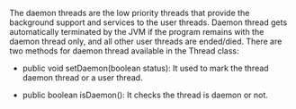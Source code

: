 The daemon threads are the low priority threads that provide the
background support and services to the user threads. Daemon thread gets
automatically terminated by the JVM if the program remains with the
daemon thread only, and all other user threads are ended/died. There are
two methods for daemon thread available in the Thread class:

- public void setDaemon(boolean status): It used to mark the thread
  daemon thread or a user thread.

- public boolean isDaemon(): It checks the thread is daemon or not.